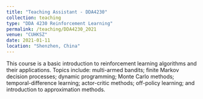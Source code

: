 ```yaml
---
title: "Teaching Assistant - DDA4230"
collection: teaching
type: "DDA 4230 Reinforcement Learning"
permalink: /teaching/DDA4230_2021
venue: "CUHKSZ"
date: 2021-01-11
location: "Shenzhen, China"
---
```


This course is a basic introduction to reinforcement learning algorithms and their applications. Topics include: multi-armed bandits; finite Markov decision processes; dynamic programming; Monte Carlo methods; temporal-difference learning; actor-critic methods; off-policy learning; and introduction to approximation methods.